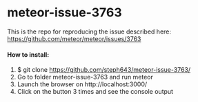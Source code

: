 # meteor-issue-3763

This is the repo for reproducing the issue described here: 
https://github.com/meteor/meteor/issues/3763

<h4>How to install:</h4>

1. $ git clone https://github.com/steph643/meteor-issue-3763/
2. Go to folder meteor-issue-3763 and run meteor
3. Launch the browser on http://localhost:3000/
4. Click on the button 3 times and see the console output

```
